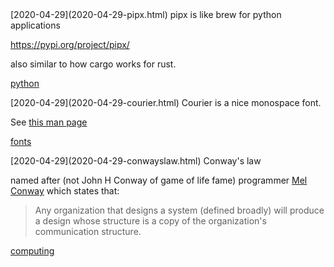 <div class="post">[<date>2020-04-29</date>](2020-04-29-pipx.html) pipx is like brew for python applications

<https://pypi.org/project/pipx/>

also similar to how cargo works for rust.

<a href="tags.html#python" class="tag">python</a> 

</div>
<div class="post">[<date>2020-04-29</date>](2020-04-29-courier.html) Courier is a nice monospace font.

See [this man page](https://sveinbjorn.org/files/manpages/platypus.man.html)

<a href="tags.html#fonts" class="tag">fonts</a> 
</div>
<div class="post">[<date>2020-04-29</date>](2020-04-29-conwayslaw.html) Conway's law

named after (not John H Conway of game of life fame) programmer [Mel Conway](http://www.melconway.com/Home/Conways_Law.html) which states that:

> Any organization that designs a system (defined broadly) will produce a design whose structure is a copy of the organization's communication structure.

<a href="tags.html#computing" class="tag">computing</a> 
</div>
